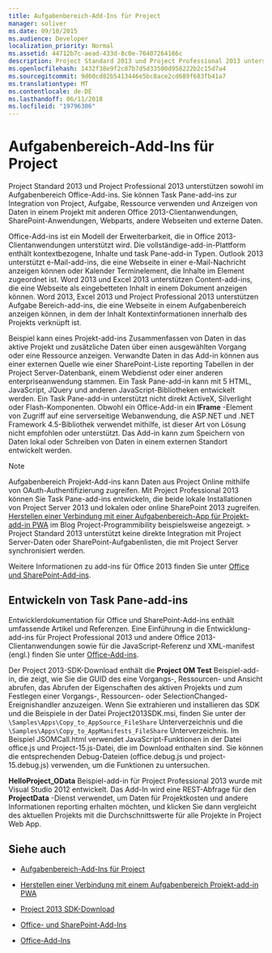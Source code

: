 ```yaml
---
title: Aufgabenbereich-Add-Ins für Project
manager: soliver
ms.date: 09/10/2015
ms.audience: Developer
localization_priority: Normal
ms.assetid: 44712b7c-aead-433d-8c0e-76407264166c
description: Project Standard 2013 und Project Professional 2013 unterstützen sowohl im Aufgabenbereich Office-Add-ins. Sie können Task Pane-add-ins zur Integration von Project, Aufgabe, Ressource verwenden und Anzeigen von Daten in einem Projekt mit anderen Office 2013-Clientanwendungen, SharePoint-Anwendungen, Webparts, andere Webseiten und externe Daten.
ms.openlocfilehash: 1432f38e9f2c87b7d5d33500d958222b2c15d7a4
ms.sourcegitcommit: 9d60cd82b5413446e5bc8ace2cd689f683fb41a7
ms.translationtype: MT
ms.contentlocale: de-DE
ms.lasthandoff: 06/11/2018
ms.locfileid: "19796306"
---
```

# <a name="task-pane-add-ins-for-project"></a>Aufgabenbereich-Add-Ins für Project

Project Standard 2013 und Project Professional 2013 unterstützen sowohl im Aufgabenbereich Office-Add-ins. Sie können Task Pane-add-ins zur Integration von Project, Aufgabe, Ressource verwenden und Anzeigen von Daten in einem Projekt mit anderen Office 2013-Clientanwendungen, SharePoint-Anwendungen, Webparts, andere Webseiten und externe Daten.
  
Office-Add-ins ist ein Modell der Erweiterbarkeit, die in Office 2013-Clientanwendungen unterstützt wird. Die vollständige-add-in-Plattform enthält kontextbezogene, Inhalte und task Pane-add-in Typen. Outlook 2013 unterstützt e-Mail-add-ins, die eine Webseite in einer e-Mail-Nachricht anzeigen können oder Kalender Terminelement, die Inhalte im Element zugeordnet ist. Word 2013 und Excel 2013 unterstützen Content-add-ins, die eine Webseite als eingebetteten Inhalt in einem Dokument anzeigen können. Word 2013, Excel 2013 und Project Professional 2013 unterstützen Aufgabe Bereich-add-ins, die eine Webseite in einem Aufgabenbereich anzeigen können, in dem der Inhalt Kontextinformationen innerhalb des Projekts verknüpft ist.
  
Beispiel kann eines Projekt-add-ins Zusammenfassen von Daten in das aktive Projekt und zusätzliche Daten über einen ausgewählten Vorgang oder eine Ressource anzeigen. Verwandte Daten in das Add-in können aus einer externen Quelle wie einer SharePoint-Liste reporting Tabellen in der Project Server-Datenbank, einem Webdienst oder einer anderen enterpriseanwendung stammen. Ein Task Pane-add-in kann mit 5 HTML, JavaScript, JQuery und anderen JavaScript-Bibliotheken entwickelt werden. Ein Task Pane-add-in unterstützt nicht direkt ActiveX, Silverlight oder Flash-Komponenten. Obwohl ein Office-Add-in ein **IFrame** -Element von Zugriff auf eine serverseitige Webanwendung, die ASP.NET und .NET Framework 4.5-Bibliothek verwendet mithilfe, ist dieser Art von Lösung nicht empfohlen oder unterstützt. Das Add-in kann zum Speichern von Daten lokal oder Schreiben von Daten in einem externen Standort entwickelt werden. 
  
> [!NOTE]
> Aufgabenbereich Projekt-Add-ins kann Daten aus Project Online mithilfe von OAuth-Authentifizierung zugreifen. Mit Project Professional 2013 können Sie Task Pane-add-ins entwickeln, die beide lokale Installationen von Project Server 2013 und lokalen oder online SharePoint 2013 zugreifen. [Herstellen einer Verbindung mit einer Aufgabenbereich-App für Projekt-add-in PWA](http://blogs.msdn.com/b/project_programmability/archive/2012/11/02/connecting-a-project-task-pane-app-to-pwa.aspx) im Blog Project-Programmibility beispielsweise angezeigt. > Project Standard 2013 unterstützt keine direkte Integration mit Project Server-Daten oder SharePoint-Aufgabenlisten, die mit Project Server synchronisiert werden. 
  
Weitere Informationen zu add-ins für Office 2013 finden Sie unter [Office und SharePoint-Add-ins](http://msdn.microsoft.com/en-us/library/office/fp161507%28v=office.15%29). 
  
## <a name="developing-task-pane-add-ins"></a>Entwickeln von Task Pane-add-ins

Entwicklerdokumentation für Office und SharePoint-Add-ins enthält umfassende Artikel und Referenzen. Eine Einführung in die Entwicklung-add-ins für Project Professional 2013 und andere Office 2013-Clientanwendungen sowie für die JavaScript-Referenz und XML-manifest (engl.) finden Sie unter [Office-Add-ins](http://msdn.microsoft.com/en-us/library/office/apps/jj220060%28v=office.15%29).
  
Der Project 2013-SDK-Download enthält die **Project OM Test** Beispiel-add-in, die zeigt, wie Sie die GUID des eine Vorgangs-, Ressourcen- und Ansicht abrufen, das Abrufen der Eigenschaften des aktiven Projekts und zum Festlegen einer Vorgangs-, Ressourcen- oder SelectionChanged-Ereignishandler anzuzeigen. Wenn Sie extrahieren und installieren das SDK und die Beispiele in der Datei Project2013SDK.msi, finden Sie unter der `\Samples\Apps\Copy_to_AppSource_FileShare` Unterverzeichnis und die `\Samples\Apps\Copy_to_AppManifests_FileShare` Unterverzeichnis. Im Beispiel JSOMCall.html verwendet JavaScript-Funktionen in der Datei office.js und Project-15.js-Datei, die im Download enthalten sind. Sie können die entsprechenden Debug-Dateien (office.debug.js und project-15.debug.js) verwenden, um die Funktionen zu untersuchen. 
  
**HelloProject_OData** Beispiel-add-in für Project Professional 2013 wurde mit Visual Studio 2012 entwickelt. Das Add-In wird eine REST-Abfrage für den **ProjectData** -Dienst verwendet, um Daten für Projektkosten und andere Informationen reporting erhalten möchten, und klicken Sie dann vergleicht des aktuellen Projekts mit die Durchschnittswerte für alle Projekte in Project Web App. 
  
## <a name="see-also"></a>Siehe auch
<a name="bk_addresources"> </a>

- [Aufgabenbereich-Add-Ins für Project](http://msdn.microsoft.com/en-us/library/office/apps/fp161143%28v=office.15%29)
    
- [Herstellen einer Verbindung mit einem Aufgabenbereich Projekt-add-in PWA](http://blogs.msdn.com/b/project_programmability/archive/2012/11/02/connecting-a-project-task-pane-app-to-pwa.aspx)
    
- [Project 2013 SDK-Download](https://www.microsoft.com/en-us/download/details.aspx?id=30435%20)
    
- [Office- und SharePoint-Add-Ins](http://msdn.microsoft.com/en-us/library/office/fp161507%28v=office.15%29)
    
- [Office-Add-Ins](http://msdn.microsoft.com/en-us/library/office/apps/jj220060%28v=office.15%29)
    

